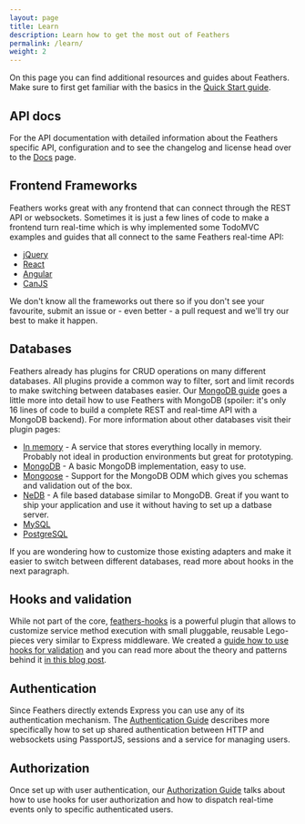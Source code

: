 ```yaml
---
layout: page
title: Learn
description: Learn how to get the most out of Feathers
permalink: /learn/
weight: 2
---
```


On this page you can find additional resources and guides about Feathers. Make sure to first get familiar with the basics in the [Quick Start guide](/quick-start/).

## API docs

For the API documentation with detailed information about the Feathers specific API, configuration and to see the changelog and license head over to the [Docs](/docs/) page.

## Frontend Frameworks

Feathers works great with any frontend that can connect through the REST API or websockets. Sometimes it is just a few lines of code to make a frontend turn real-time which is why implemented some TodoMVC examples and guides that all connect to the same Feathers real-time API:

- [jQuery](http://feathersjs.github.io/todomvc/feathers/jquery/)
- [React](http://feathersjs.github.io/todomvc/feathers/react/)
- [Angular](http://feathersjs.github.io/todomvc/feathers/angularjs/)
- [CanJS](http://feathersjs.github.io/todomvc/feathers/canjs/)

We don't know all the frameworks out there so if you don't see your favourite, submit an issue or - even better - a pull request and we'll try our best to make it happen.

## Databases

Feathers already has plugins for CRUD operations on many different databases. All plugins provide a common way to filter, sort and limit records to make switching between databases easier. Our [MongoDB guide]() goes a little more into detail how to use Feathers with MongoDB (spoiler: it's only 16 lines of code to build a complete REST and real-time API with a MongoDB backend). For more information about other databases visit their plugin pages:

- [In memory](https://github.com/feathersjs/feathers-memory) - A service that stores everything locally in memory. Probably not ideal in production environments but great for prototyping.
- [MongoDB](https://github.com/feathersjs/feathers-mongodb) - A basic MongoDB implementation, easy to use.
- [Mongoose](https://github.com/feathersjs/feathers-mongoose) - Support for the MongoDB ODM which gives you schemas and validation out of the box.
- [NeDB](https://github.com/feathersjs/feathers-nedb) - A file based database similar to MongoDB. Great if you want to ship your application and use it without having to set up a datbase server.
- [MySQL](https://github.com/feathersjs/feathers-mysql)
- [PostgreSQL](https://github.com/feathersjs/feathers-postgresql)

If you are wondering how to customize those existing adapters and make it easier to switch between different databases, read more about hooks in the next paragraph.

## Hooks and validation

While not part of the core, [feathers-hooks](https://github.com/feathersjs/feathers-hooks) is a powerful plugin that allows to customize service method execution with small pluggable, reusable Lego-pieces very similar to Express middleware. We created a [guide how to use hooks for validation](/learn/validation/) and you can read more about the theory and patterns behind it [in this blog post](https://medium.com/all-about-feathersjs/api-service-composition-with-hooks-47af13aa6c01).

## Authentication

Since Feathers directly extends Express you can use any of its authentication mechanism. The [Authentication Guide](/learn/authentication) describes more specifically how to set up shared authentication between HTTP and websockets using PassportJS, sessions and a service for managing users.

## Authorization

Once set up with user authentication, our [Authorization Guide](/learn/authorization) talks about how to use hooks for user authorization and how to dispatch real-time events only to specific authenticated users.
